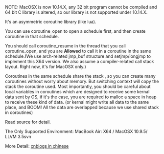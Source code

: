 NOTE: MacOSX is now 10.14.X, any 32 bit program cannot be compiled and 64 bit C library is altered, so our library is not supported under 10.14.X.

It's an asymmetric coroutine library (like lua).

You can use coroutine_open to open a schedule first, and then create coroutine in that schedule. 

You should call coroutine_resume in the thread that you call coroutine_open, and you are **Allowed** to call it in a coroutine in the same schedule.(We use arch-related jmp_buf structure and setjmp/longjmp to implement this X64 version. We also assume a compiler-related call stack layout. Right now, it's for MacOSX only.)

Coroutines in the same schedule share the stack , so you can create many coroutines without worry about memory.
But switching context will copy the stack the coroutine used. Most importantly, you should be careful about local variables in coroutines which are designed to receive some kernal data sent by OS, if it's the case, you are required to malloc a space in heap to receive these kind of data. (or kernal might write all data to the same place, and BOOM! All the data are overlapped because we use shared stack in coroutines)

Read source for detail.

The Only Supported Environment:
MacBook Air: X64 / MacOSX 10.9.5/ LLVM 3.5svn

More Detail: [cnblogs in chinese](http://www.cnblogs.com/github-Yuandong-Chen/p/6973932.html "Implementation Tutorial")
